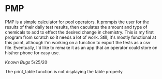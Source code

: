 # PMP

PMP is a simple calculator for pool operators.  It prompts the user for the results of their daily test results, then caculates the amount and type of chemicals to add to effect the desired change in chemistry.  This is my first program from scratch so it needs a lot of work. Still, it's mostly functional at this point, although I'm working on a function to export the tests as a csv file. Eventually, I'd like to remake it as an app that an operator could store on his/her phone for easy use. 

*Known Bugs*
5/25/20

The print_table function is not displaying the table properly


